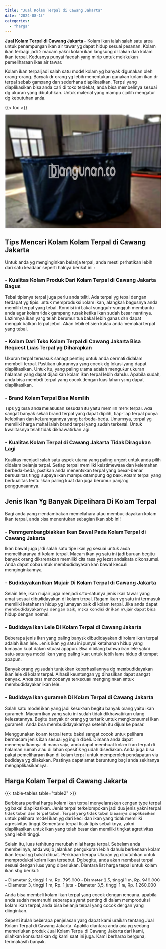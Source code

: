```yaml
---
title: "Jual Kolam Terpal di Cawang Jakarta"
date: "2024-08-13"
categories: 
  - "harga"
---
```


**Jual Kolam Terpal di Cawang Jakarta** – Kolam ikan ialah salah satu area untuk penampungan ikan air tawar yg dapat hidup sesuai pesanan. Kolam ikan terbagi jadi 2 macam yakni kolam ikan langsung dr lahan dan kolam ikan terpal. Keduanya punyai faedah yang mirip untuk melakukan pemeliharaan ikan air tawar.

Kolam ikan terpal jadi salah satu model kolam yg banyak digunakan oleh orang-orang. Banyak dr orang yg lebih menentukan gunakan kolam ikan dr terpal sebab gampang dan sederhana diaplikasikan. Terpal yang diaplikasikan bisa anda cari di toko terdekat, anda bisa membelinya sesuai dg ukuran yang dibutuhkan. Untuk material yang mampu dipilih mengatur dg kebutuhan anda.

{{< toc >}}

![Jual Kolam Terpal di Cawang Jakarta](/images/jual-kolam-terpal-56.png)

## Tips Mencari Kolam Kolam Terpal di Cawang Jakarta

Untuk anda yg menginginkan belanja terpal, anda mesti perhatikan lebih dari satu keadaan seperti halnya berikut ini :

### \- Kualitas Kolam Produk Dari Kolam Terpal di Cawang Jakarta Bagus

Tebal tipisnya terpal juga perlu anda teliti. Ada terpal yg tebal dengan terdapat yg tipis. untuk memproduksi kolam ikan, alangkah bagusnya anda memilih terpal yang tebal. Kondisi ini bakal sungguh-sungguh membantu anda agar kolam tidak gampang rusak ketika ikan sudah besar nantinya. Lazimnya ikan yang telah berumur tua bakal lebih ganas dan dapat mengakibatkan terpal jebol. Akan lebih efisien kalau anda memakai terpal yang tebal.

### \- Kolam Dari Toko Kolam Terpal di Cawang Jakarta Bisa Request Luas Terpal yg Diharapkan

Ukuran terpal termasuk sanagt penting untuk anda cermati didalam membeli terpal. Pastikan ukurannya yang cocok dg lokasi yang dapat diaplikasikan. Untuk itu, yang paling utama adalah mengukur ukuran halaman yang dapat dijadikan kolam ikan terpal lebih dahulu. Apabila sudah, anda bisa membeli terpal yang cocok dengan luas lahan yang dapat diaplikasikan.

### \- Brand Kolam Terpal Bisa Memilih

Tips yg bisa anda melakukan sesudah itu yaitu memilih merk terpal. Ada sangat banyak sekali brand terpal yang dapat dipilih, tiap-tiap terpal punya kelebihan dan kekurangannya yang berbeda-beda. Umumnya, terpal yg memiliki harga mahal ialah brand terpal yang sudah terkenal. Untuk kwalitasnya telah tidak dikhawatirkan lagi.

### \- Kualitas Kolam Terpal di Cawang Jakarta Tidak Diragukan Lagi

Kualitas menjadi salah satu aspek utama yang paling urgent untuk anda pilih didalam belanja terpal. Setiap terpal memiliki keistimewaan dan kelemahan berbeda-beda, pastikan anda menentukan terpal yang benar-benar berkualitas tinggi supaya ikan mampu ditampung dg baik. Kolam terpal yang berkualitas tentu akan paling kuat dan juga berumur panjang penggunaannya.

## Jenis Ikan Yg Banyak Dipelihara Di Kolam Terpal

Bagi anda yang mendambakan memeliahara atau membudidayakan kolam ikan terpal, anda bisa menentukan sebagian ikan sbb ini!

### \- Penmgembangbiakkan Ikan Bawal Pada Kolam Terpal di Cawang Jakarta

Ikan bawal juga jadi salah satu tipe ikan yg sesuai untuk anda memeliharanya di kolam terpal. Macam ikan yg satu ini jadi buruan begitu banyak orang dikarenakan memiliki cita rasa yg lezat andaikata dikonsumsi. Anda dapat coba untuk membudidayakan kan bawal kecuali menginginkannya.

### \- Budidayakan Ikan Mujair Di Kolam Terpal di Cawang Jakarta

Selain lele, ikan mujair juga menjadi satu-satunya jenis ikan tawar yang amat sesuai dibudidayakan di kolam terpal. Ragam ikan yg satu ini termasuk memiliki ketahanan hidup yg lumayan baik di kolam terpal. Jika anda dapat membudidayakannya dengan baik, maka kondisi dr ikan mujair dapat bisa hidup dengan normal.

### \- Budidaya Ikan Lele Di Kolam Terpal di Cawang Jakarta

Beberapa jenis ikan yang paling banyak dibudidayakan di kolam ikan terpal adalah ikan lele. Jenis ikan yg satu ini punyai ketahanan hidup yang lumayan kuat dalam situasi apapun. Bisa dibilang bahwa ikan lele yakni satu-satunya model ikan yang paling kuat untuk lebih lama hidup di tempat apapun.

Banyak orang yg sudah tunjukkan keberhasilannya dg membudidayakan ikan lele di kolam terpal. Alhasil keuntungan yg dihasilkan dapat sangat banyak. Anda bisa mencobanya terkecuali menginginkan untuk membudidayakan ikan lele.

### \- Budidaya Ikan gurameh Di Kolam Terpal di Cawang Jakarta

Salah satu model ikan yang jadi kesukaan begitu banyak orang yaitu ikan gurameh. Macam ikan yang satu ini sudah tidak dikhawatirkan ulang kelezatannya. Begitu banyak dr orang yg tertarik untuk mengkonsumsi ikan gurameh. Anda bisa membudidayakannya setelah itu dijual ke pasar.

Menggunakan kolam terpal tentu bakal sangat cocok untuk pelihara bermacam jenis ikan sesuai yg ingin dibeli. Dimana anda dapat menempatkannya di mana saja, anda dapat membuat kolam ikan terpal di halaman rumah atau di lahan spesifik yg udah disediakan. Anda juga bisa pakai pemeliharaan ikan di kolam terpal untuk memperoleh pendapatan via budidaya yg dilakukan. Pastinya dapat amat beruntung bagi anda sekiranya mengaplikasikannya.

## Harga Kolam Terpal di Cawang Jakarta

{{< table-tables table="table2" >}}

Berbicara perihal harga kolam ikan terpal menyelaraskan dengan type terpal yg bakal diaplikasikan. Jenis terpal terkelompokan jadi dua jenis yakni terpal tidak tebal dan terpal tebal. Terpal yang tidak tebal biasanya diaplikasikan untuk pelihara model ikan yg dari kecil dan ikan yang tidak memiliki agresivitas tinggi. Sementara terpal tidak tipis sebaliknya, yakni diaplikasikan untuk ikan yang telah besar dan memiliki tingkat agretivitas yang lebih tinggi.

Selain itu, luas terhitung merubah nilai harga terpal. Sebelum anda membelinya, anda wajib jalankan pengukuran lebih dahulu berkenaan kolam ikan terpal yg bakal dibuat. Perkiraan berapa Ukuran yg dibutuhkan untuk memproduksi kolam ikan tersebut. Dg begitu, anda akan membuat terpal sesuai dengan luas yang diperlukan. Diantara list harga terpal untuk kolam ikan sbg berikut:

\- Diameter 2, tinggi 1 m, Rp. 795.000 - Diameter 2,5, tinggi 1 m, Rp. 940.000 - Diameter 3, tinggi 1 m, Rp. 1 juta - Diameter 3,5, tinggi 1 m, Rp. 1.260.000

Anda bisa membeli kolam ikan terpal yang cocok dengan rencana. apabila anda sudah memenuhi seberapa syarat penting di dalam memproduksi kolam ikan terpal, anda bisa belanja terpal yang cocok dengan yang diinginkan.

Seperti itulah beberapa penjelasan yang dapat kami uraikan tentang Jual Kolam Terpal di Cawang Jakarta. Apabila diantara anda ada yg sedang memerlukan produk Jual Kolam Terpal di Cawang Jakarta dari kami, silahkan konsultasikan dg kami saat ini juga. Kami berharap berguna, terimakasih banyak.
